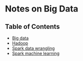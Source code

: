 # Notes on Big Data

## Table of Contents

- [Big data](big_data.md)
- [Hadoop](hadoop.md)
- [Spark data wrangling](spark.md)
- [Spark machine learning](spark_ml.md)